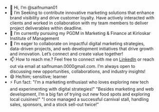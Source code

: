 - 👋 Hi, I’m @saifnuman01
- 👀 I’m Seeking to contribute innovative marketing solutions that enhance brand visibility and drive customer loyalty. Have actively 
interacted with clients and worked in collaboration with my team members to deliver project deliverables within deadline.
- 🌱 I’m currently pursuing my PGDM in Marketing & Finance at Kirloskar Institute of Management
- 💞️ I’m eager to collaborate on impactful digital marketing strategies, data-driven projects, and web development initiatives that drive growth and innovation. Let’s connect and create value together!
- 📫 How to reach me.? Feel free to connect with me on [LinkedIn](www.linkedin.com/in/saifnuman) or reach out via email at saifnuman.0000gmail.com. I’m always open to discussing new opportunities, collaborations, and industry insights!
- 😄 He/him; sensitive; learner
- ⚡ Fun fact: "I’m a marketing enthusiast who loves exploring new tech and experimenting with digital strategies!"
                "Besides marketing and web development, I’m a big fan of trying out new food spots and exploring local cuisines!"
                "I once managed a successful carnival stall, handling sales, sponsors, and a stock sell-out twice!"

<!---
saifnuman01/saifnuman01 is a ✨ special ✨ repository because its `README.md` (this file) appears on your GitHub profile.
You can click the Preview link to take a look at your changes.
--->
